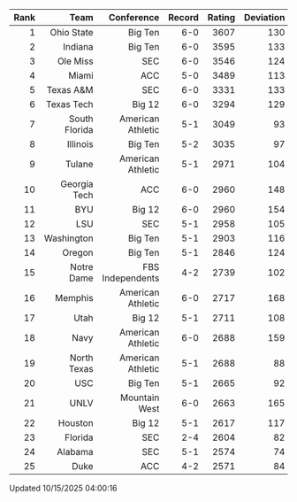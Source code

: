 | Rank  | Team                 | Conference           | Record   | Rating | Deviation |
| ---:  | ---:                 | ---:                 | ---:     | ---:   | ---:      |
| 1     | Ohio State           | Big Ten              | 6-0      | 3607   | 130       |
| 2     | Indiana              | Big Ten              | 6-0      | 3595   | 133       |
| 3     | Ole Miss             | SEC                  | 6-0      | 3546   | 124       |
| 4     | Miami                | ACC                  | 5-0      | 3489   | 113       |
| 5     | Texas A&M            | SEC                  | 6-0      | 3331   | 133       |
| 6     | Texas Tech           | Big 12               | 6-0      | 3294   | 129       |
| 7     | South Florida        | American Athletic    | 5-1      | 3049   | 93        |
| 8     | Illinois             | Big Ten              | 5-2      | 3035   | 97        |
| 9     | Tulane               | American Athletic    | 5-1      | 2971   | 104       |
| 10    | Georgia Tech         | ACC                  | 6-0      | 2960   | 148       |
| 11    | BYU                  | Big 12               | 6-0      | 2960   | 154       |
| 12    | LSU                  | SEC                  | 5-1      | 2958   | 105       |
| 13    | Washington           | Big Ten              | 5-1      | 2903   | 116       |
| 14    | Oregon               | Big Ten              | 5-1      | 2846   | 124       |
| 15    | Notre Dame           | FBS Independents     | 4-2      | 2739   | 102       |
| 16    | Memphis              | American Athletic    | 6-0      | 2717   | 168       |
| 17    | Utah                 | Big 12               | 5-1      | 2711   | 108       |
| 18    | Navy                 | American Athletic    | 6-0      | 2688   | 159       |
| 19    | North Texas          | American Athletic    | 5-1      | 2688   | 88        |
| 20    | USC                  | Big Ten              | 5-1      | 2665   | 92        |
| 21    | UNLV                 | Mountain West        | 6-0      | 2663   | 165       |
| 22    | Houston              | Big 12               | 5-1      | 2617   | 117       |
| 23    | Florida              | SEC                  | 2-4      | 2604   | 82        |
| 24    | Alabama              | SEC                  | 5-1      | 2574   | 74        |
| 25    | Duke                 | ACC                  | 4-2      | 2571   | 84        |

Updated 10/15/2025 04:00:16
